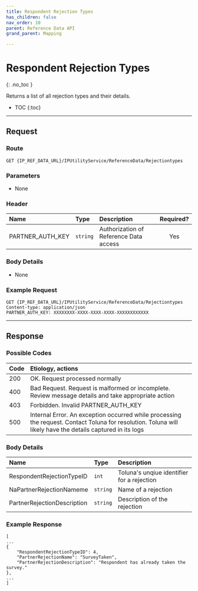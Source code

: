 ```yaml
---
title: Respondent Rejection Types
has_children: false
nav_order: 10
parent: Reference Data API
grand_parent: Mapping

---
```


# Respondent Rejection Types
{: .no_toc }

Returns a list of all rejection types and their details.

* TOC
{:toc}

---

## Request

### Route
```
GET {IP_REF_DATA_URL}/IPUtilityService/ReferenceData/Rejectiontypes 
```

### Parameters

 - None

### Header

| Name | Type | Description | Required? |
| :--- | :--- | :--- | :---: |
| PARTNER_AUTH_KEY | ```string``` | Authorization of Reference Data access | Yes |

### Body Details

 - None

### Example Request
```plaintext
GET {IP_REF_DATA_URL}/IPUtilityService/ReferenceData/Rejectiontypes 
Content-type: application/json
PARTNER_AUTH_KEY: XXXXXXXX-XXXX-XXXX-XXXX-XXXXXXXXXXXX
```


---

## Response

### Possible Codes

| Code | Etiology, actions |
| :--- | :--- |
| 200 | OK. Request processed normally |
| 400 | Bad Request. Request is malformed or incomplete. Review message details and take appropriate action |
| 403 | Forbidden. Invalid PARTNER_AUTH_KEY |
| 500 | Internal Error. An exception occurred while processing the request. Contact Toluna for resolution. Toluna will likely have the details captured in its logs |

### Body Details

| Name | Type | Description |
| :--- | :--- | :--- |
| RespondentRejectionTypeID | ```int``` | Toluna's unqiue identifier for a rejection |
| NaPartnerRejectionNameme | ```string``` | Name of a rejection |
| PartnerRejectionDescription | ```string``` | Description of the rejection |

### Example Response
```plaintext
[
...
{
    "RespondentRejectionTypeID": 4,
    "PartnerRejectionName": "SurveyTaken",
    "PartnerRejectionDescription": "Respondent has already taken the survey."
},
...
]
```